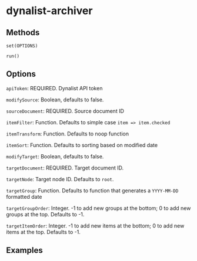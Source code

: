 # dynalist-archiver

## Methods

`set(OPTIONS)`

`run()`

## Options

`apiToken`: REQUIRED. Dynalist API token

`modifySource`: Boolean, defaults to false.

`sourceDocument`: REQUIRED. Source document ID

`itemFilter`: Function. Defaults to simple case `item => item.checked`

`itemTransform`: Function. Defaults to noop function

`itemSort`: Function. Defaults to sorting based on modified date

`modifyTarget`: Boolean, defaults to false. 

`targetDocument`: REQUIRED. Target document ID.

`targetNode`: Target node ID. Defaults to `root`.

`targetGroup`: Function. Defaults to function that generates a `YYYY-MM-DD` formatted date

`targetGroupOrder`: Integer. -1 to add new groups at the bottom; 0 to add new groups at the top. Defaults to -1.

`targetItemOrder`: Integer. -1 to add new items at the bottom; 0 to add new items at the top. Defaults to -1.

## Examples
